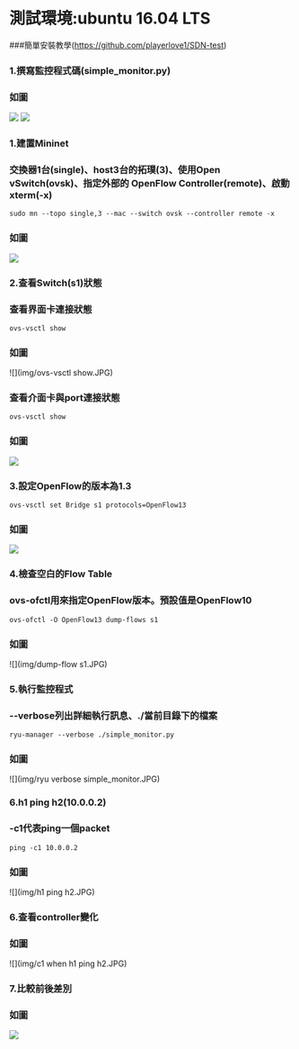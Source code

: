 # 測試環境:ubuntu 16.04 LTS
###簡單安裝教學(https://github.com/playerlove1/SDN-test)

### 1.撰寫監控程式碼(simple_monitor.py)
### 如圖
![](img/Code1.JPG)
![](img/Code2.JPG)

### 1.建置Mininet
### 交換器1台(single)、host3台的拓璞(3)、使用Open vSwitch(ovsk)、指定外部的 OpenFlow Controller(remote)、啟動 xterm(-x)
```console
sudo mn --topo single,3 --mac --switch ovsk --controller remote -x
```
### 如圖
![](img/sudomn.JPG)

### 2.查看Switch(s1)狀態
### 查看界面卡連接狀態
```console
ovs-vsctl show
```
### 如圖
![](img/ovs-vsctl show.JPG)
### 查看介面卡與port連接狀態
```console
ovs-vsctl show
```
### 如圖
![](img/ovs-dpctl.JPG)

### 3.設定OpenFlow的版本為1.3
```console
ovs-vsctl set Bridge s1 protocols=OpenFlow13
```
### 如圖
![](img/setBridge.JPG)

### 4.檢查空白的Flow Table
### ovs-ofctl用來指定OpenFlow版本。預設值是OpenFlow10
```console
ovs-ofctl -O OpenFlow13 dump-flows s1
```
### 如圖
![](img/dump-flow s1.JPG)

### 5.執行監控程式
### --verbose列出詳細執行訊息、./當前目錄下的檔案
```console
ryu-manager --verbose ./simple_monitor.py
```
### 如圖
![](img/ryu verbose simple_monitor.JPG)

### 6.h1 ping h2(10.0.0.2)
### -c1代表ping一個packet
```console
ping -c1 10.0.0.2
```
### 如圖
![](img/h1 ping h2.JPG)

### 6.查看controller變化
### 如圖
![](img/c1 when h1 ping h2.JPG)

### 7.比較前後差別
### 如圖
![](img/compare.JPG)